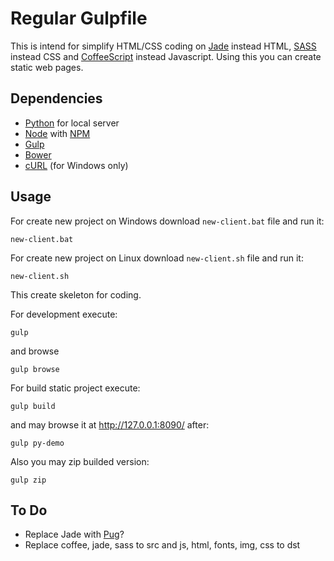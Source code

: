 # Regular Gulpfile

This is intend for simplify HTML/CSS coding on
[Jade](http://jade-lang.com/) instead HTML,
[SASS](http://sass-lang.com/) instead CSS
and [CoffeeScript](http://coffeescript.org/) instead Javascript.
Using this you can create static web pages.

## Dependencies

* [Python](https://www.python.org/downloads/) for local server
* [Node](https://nodejs.org/en/download/) with [NPM](https://docs.npmjs.com/getting-started/what-is-npm)
* [Gulp](http://gulpjs.com/)
* [Bower](https://bower.io/)
* [cURL](https://curl.haxx.se/download.html) (for Windows only)

## Usage

For create new project on Windows download `new-client.bat` file and run it:
```batch
new-client.bat
```

For create new project on Linux download `new-client.sh` file and run it:
```shell
new-client.sh
```

This create skeleton for coding.

For development execute:
```shell
gulp
```

and browse 
```shell
gulp browse
```

For build static project execute:
```shell
gulp build
```

and may browse it at http://127.0.0.1:8090/ after:
```shell
gulp py-demo
```

Also you may zip builded version:
```shell
gulp zip
```

## To Do

* Replace Jade with [Pug](https://pugjs.org/)?
* Replace coffee, jade, sass to src and js, html, fonts, img, css to dst
